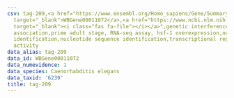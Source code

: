 ```yaml
---
csv: tag-209,<a href="https://www.ensembl.org/Homo_sapiens/Gene/Summary?db=core;g=WBGene00011072"
  target="_blank">WBGene00011072</a>,<a href="https://www.ncbi.nlm.nih.gov/pubmed/30894454"
  target="_blank"><i class="fas fa-file"></i></a>",genetic interference,functional
  association,prime adult stage, RNA-seq assay, hsf-1 overexpression,nucleotide sequence
  identification,nucleotide sequence identification,transcriptional regulation,up-regulates
  activity
data_alias: tag-209
data_id: WBGene00011072
data_numevidence: 1
data_species: Caenorhabditis elegans
data_taxid: '6239'
title: tag-209
---
```

